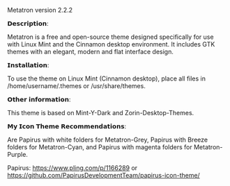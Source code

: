 Metatron version 2.2.2

𝗗𝗲𝘀𝗰𝗿𝗶𝗽𝘁𝗶𝗼𝗻:

Metatron is a free and open-source theme designed specifically for use with Linux Mint and the Cinnamon desktop environment.
It includes GTK themes with an elegant, modern and flat interface design.



𝗜𝗻𝘀𝘁𝗮𝗹𝗹𝗮𝘁𝗶𝗼𝗻:

To use the theme on Linux Mint (Cinnamon desktop), place all files in /home/username/.themes or /usr/share/themes.



𝗢𝘁𝗵𝗲𝗿 𝗶𝗻𝗳𝗼𝗿𝗺𝗮𝘁𝗶𝗼𝗻:

This theme is based on Mint-Y-Dark and Zorin-Desktop-Themes.



𝗠𝘆 𝗜𝗰𝗼𝗻 𝗧𝗵𝗲𝗺𝗲 𝗥𝗲𝗰𝗼𝗺𝗺𝗲𝗻𝗱𝗮𝘁𝗶𝗼𝗻𝘀:

Are Papirus with white folders for Metatron-Grey, Papirus with Breeze folders for Metatron-Cyan, and Papirus with magenta folders for Metatron-Purple.

Papirus: 
https://www.pling.com/p/1166289 or https://github.com/PapirusDevelopmentTeam/papirus-icon-theme/
